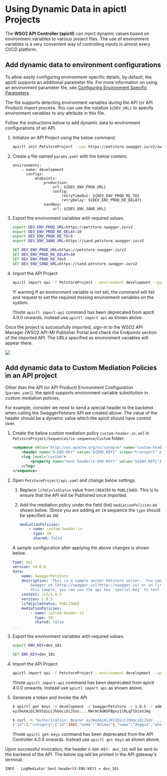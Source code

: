 #  Using Dynamic Data in apictl Projects

The **WSO2 API Controller (apictl)** can inject dynamic values based on environment variables to various project files. The use of environment variables is a very convenient way of controlling inputs in almost every CI/CD platform.

## Add dynamic data to environment configurations

To allow easily configuring environment-specific details, by default, the apictl supports an additional parameter file. For more information on using an environment parameter file, see [Configuring Environment Specific Parameters]({{base_path}}/install-and-setup/setup/api-controller/advanced-topics/configuring-environment-specific-parameters). 

The file supports detecting environment variables during the API (or API Product) import process. You can use the notation `${DEV_URL}` to specify environment variables to any attribute in this file. 

Follow the instructions below to add dynamic data to environment configurations of an API.

1. Initialize an API Project using the below command.

    ```bash
    apictl init PetstoreProject --oas https://petstore.swagger.io/v2/swagger.json
    ```

2.  Create a file named `params.yaml` with the below content.

    ```
    environments:
        - name: development
          configs:
              endpoints:
                  production:
                      url: ${DEV_ENV_PROD_URL}
                      config:
                          retryTimeOut: ${DEV_ENV_PROD_RE_TO}
                          retryDelay: ${DEV_ENV_PROD_RE_DELAY}
                  sandbox:
                      url: ${DEV_ENV_SAND_URL}
    ```

3.  Export the environment variables with required values.

    ```bash tab="Linux/Mac"
    export DEV_ENV_PROD_URL=https://petstore.swagger.io/v2
    export DEV_ENV_PROD_RE_DELAY=10
    export DEV_ENV_PROD_RE_TO=5
    export DEV_ENV_SAND_URL=https://sand.petstore.swagger.io/v2
    ```

    ```bat tab="Windows"
    SET DEV_ENV_PROD_URL=https://petstore.swagger.io/v2
    SET DEV_ENV_PROD_RE_DELAY=10
    SET DEV_ENV_PROD_RE_TO=5
    SET DEV_ENV_SAND_URL=https://sand.petstore.swagger.io/v2
    ```  

4.  Import the API Project

    ```bash
    apictl import api -f PetstoreProject --environment development --params params.yaml
    ```

    !!! warning
        If an environment variable is not set, the command will fail and request to set the required missing environment variables on the system. 

    !!!note
        `apictl import-api` command has been deprecated from apictl 4.0.0 onwards. Instead use `apictl import api` as shown above.

Once the project is successfully imported, sign-in to the WSO2 API Manager (WSO2 API-M) Publisher Portal and check the Endpoints section of the imported API. The URLs specified as environment variables will appear there.

[![]({{base_path}}/assets/img/learn/api-controller/advanced-topics/dynamic-data-env-config-api-endpoints.png)]({{base_path}}/assets/img/learn/api-controller/advanced-topics/dynamic-data-env-config-api-endpoints.png) 

## Add dynamic data to Custom Mediation Policies in an API project

Other than the API (or API Product) Environment Configuration (`params.yaml`), the apictl supports environment variable substitution in custom mediation policies.

For example, consider we need to send a special header to the backend when calling the SwaggerPetstore API we created above. The value of the header should be a dynamic value which the apictl should have control over.

1. Create the below custom mediation policy `custom-header-in.xml` in `PetstoreProject/Sequences/in-sequence/Custom` folder.

    ```xml
    <sequence xmlns="http://ws.apache.org/ns/synapse" name="custom-header-in">
        <header name="X-ENV-KEY" value="${ENV_KEY}" scope="transport" />
        <log level="custom">
            <property name="Sent header(X-ENV-KEY)" value="${ENV_KEY}"/>
        </log>
    </sequence>
    ```

2. Open `PetstoreProject/api.yaml` and change below settings.

    1. Replace `lifeCycleStatus` value from `CREATED` to `PUBLISHED`. This is to ensure that the API will be Published once imported.
    2. Add the mediation policy under the field (list) `mediationPolicies` as shown below. (Since you are adding an `IN` sequence the `type` should be specified as `IN`)

       ```yaml
       mediationPolicies:
           - name: custom-header-in
             type: IN
             shared: false
       ```

    A sample configuration after applying the above changes is shown below.

    ```yaml
    type: api
    version: v4.0.0
    data:
        name: SwaggerPetstore
        description: 'This is a sample server Petstore server.  You can find out more about
            Swagger at [http://swagger.io](http://swagger.io) or on [irc.freenode.net, #swagger](http://swagger.io/irc/).  For
            this sample, you can use the api key `special-key` to test the authorization filters.'
        context: /v2/1.0.5
        version: 1.0.5
        lifeCycleStatus: PUBLISHED
        mediationPolicies:
            - name: custom-header-in
              type: IN
              shared: false
    ...
    ```

3. Export the environment variables with required values.

    ```bash tab="Linux/Mac"
    export ENV_KEY=dev_101
    ```

    ```bat tab="Windows"
    SET ENV_KEY=dev_101
    ```

4. Import the API Project

    ```bash
    apictl import api -f PetstoreProject --environment development --update
    ```

    !!!note
        `apictl import-api` command has been deprecated from apictl 4.0.0 onwards. Instead use `apictl import api` as shown above.
        
5. Generate a token and invoke the API

    ```bash
    $ apictl get keys -e development -n SwaggerPetstore -v 1.0.5 -r admin
    eyJ0eXAiOiJKV1QiLCJhbGciOiJSUz....RWrACAUNSFBpxz1lRLqFlDiaVJAg

    $ curl -H "Authorization: Bearer eyJ0eXAiOiJKV1QiLCJhbGciOiJSUz....RWrACAUNSFBpxz1lRLqFlDiaVJAg" https://localhost:8243/v2/1.0.5/pet/1 -k
    {"id":1,"category":{"id":1001,"name":"Animal"},"name":"doggie","photoUrls":["img/test/dog.jpeg","img/test/dog1.jpeg"],"tags":[{"id":2001,"name":"Pet"},{"id":2002,"name":"Animal"}],"status":"available"}
    ```

    !!!note
        `apictl get-keys` command has been deprecated from the API Controller 4.0.0 onwards. Instead use `apictl get keys` as shown above.

Upon successful invocation, the header `X-ENV-KEY: dev_101` will be sent to the backend of the API. The below log will be printed in the API gateway's terminal.

```bash
INFO - LogMediator Sent header(X-ENV-KEY) = dev_101
```
